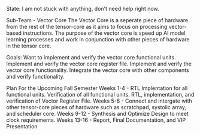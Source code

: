 State: I am not stuck with anything, don't need help right now. 

Sub-Team - Vector Core
The Vector Core is a seperate piece of hardware from the rest of the tensor-core as it aims to focus on processing vector-based instructions. The purpose of the vector core is speed up AI model learning processes and work in conjunction with other pieces of hardware in the tensor core.

Goals: Want to implement and verify the vector core functional units. Implement and verify the vector core register file. Implement and verify the vector core functionality. Integrate the vector core with other components and verify functionality.

Plan For the Upcoming Fall Semester
Weeks 1-4   - RTL Implentation for all functional units. Verification of all functional units. RTL, implementation, and verification of Vector Register File.
Weeks 5-8   - Connect and intergate with other tensor-core pieces of hardware such as scratchpad, systolic array, and scheduler core.
Weeks 9-12  - Synthesis and Optimize Design to meet clock requirements.
Weeks 13-16 - Report, Final Documentation, and VIP Presentation